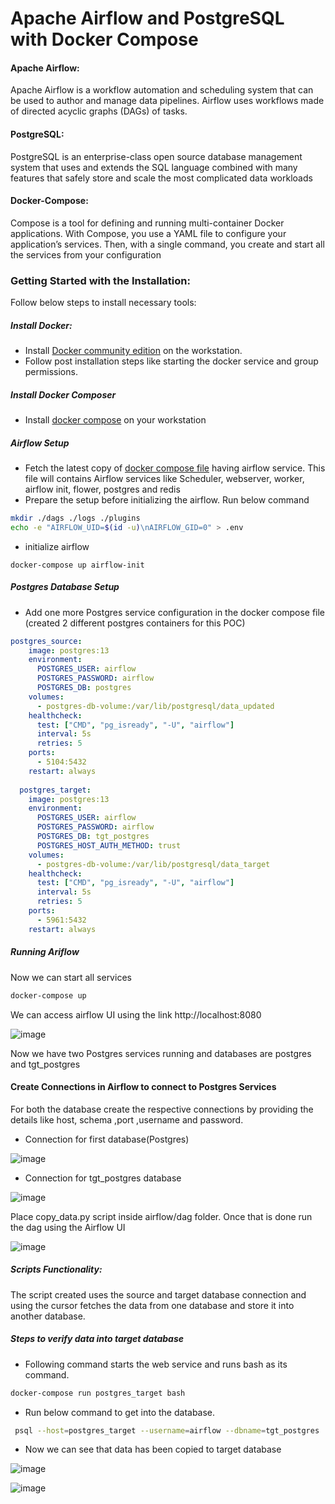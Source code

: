 # Apache Airflow and PostgreSQL with Docker Compose

#### Apache Airflow: 
 Apache Airflow is a workflow automation and scheduling system that can be used to author and manage data pipelines. Airflow uses workflows made of directed acyclic graphs (DAGs) of tasks.

#### PostgreSQL: 
 PostgreSQL is an enterprise-class open source database management system that uses and extends the SQL language combined with many features that safely store and scale the most complicated data workloads
 
#### Docker-Compose:
Compose is a tool for defining and running multi-container Docker applications. With Compose, you use a YAML file to configure your application’s services. Then, with a single command, you create and start all the services from your configuration


### Getting Started with the Installation:

Follow below steps to install necessary tools:

##### Install Docker:
- Install [Docker community edition](https://docs.docker.com/engine/install/ubuntu/ "Docker community edition") on the workstation.
-  Follow post installation steps  like starting the docker service and group permissions.

##### Install Docker Composer
- Install  [docker compose](https://docs.docker.com/compose/install/ "docker compose") on your workstation

##### Airflow Setup
- Fetch the latest copy of [docker compose file](https://airflow.apache.org/docs/apache-airflow/stable/docker-compose.yaml "docker compose file") having airflow service. This file will contains Airflow services like Scheduler, webserver, worker, airflow init, flower, postgres and redis
- Prepare the setup before initializing the airflow. Run below command

```bash
mkdir ./dags ./logs ./plugins
echo -e "AIRFLOW_UID=$(id -u)\nAIRFLOW_GID=0" > .env
```
- initialize airflow 
```shell
docker-compose up airflow-init
```

##### Postgres Database Setup

- Add one more Postgres service configuration in the docker compose file (created 2 different postgres containers for this POC)

```yaml
postgres_source:
    image: postgres:13
    environment:
      POSTGRES_USER: airflow
      POSTGRES_PASSWORD: airflow
      POSTGRES_DB: postgres
    volumes:
      - postgres-db-volume:/var/lib/postgresql/data_updated
    healthcheck:
      test: ["CMD", "pg_isready", "-U", "airflow"]
      interval: 5s
      retries: 5
    ports:
      - 5104:5432
    restart: always
    
  postgres_target:
    image: postgres:13
    environment:
      POSTGRES_USER: airflow
      POSTGRES_PASSWORD: airflow
      POSTGRES_DB: tgt_postgres
      POSTGRES_HOST_AUTH_METHOD: trust
    volumes:
      - postgres-db-volume:/var/lib/postgresql/data_target
    healthcheck:
      test: ["CMD", "pg_isready", "-U", "airflow"]
      interval: 5s
      retries: 5
    ports:
      - 5961:5432
    restart: always  
  ```

##### Running Ariflow
Now we can start all services
```bash
docker-compose up
```
We can access airflow UI using the link http://localhost:8080

![image](https://user-images.githubusercontent.com/78525449/119169595-d3165080-ba7f-11eb-9bae-e6ce109d56a8.png)




Now we have two Postgres services running and databases are postgres and tgt_postgres

#### Create Connections in Airflow to connect to Postgres Services

For both the database create the respective connections by providing the details like host, schema ,port ,username and password. 

- Connection for first database(Postgres)

![image](https://user-images.githubusercontent.com/78525449/119183110-42487080-ba91-11eb-9368-45dba65e5519.png)


- Connection for tgt_postgres database

![image](https://user-images.githubusercontent.com/78525449/119179522-a1f04d00-ba8c-11eb-99e8-47619d016d7f.png)

Place copy_data.py script inside airflow/dag folder.  Once that is done run the dag using the Airflow UI

![image](https://user-images.githubusercontent.com/78525449/119181146-d06f2780-ba8e-11eb-8931-402f70e238a3.png)


##### Scripts Functionality:
The script created uses the source and target database connection and using the cursor fetches the data from one database and store it into another database.


##### Steps to verify data into target database 

- Following command starts the web service and runs bash as its command.

```bash
docker-compose run postgres_target bash

```
-  Run below command to get into the database.

```bash
 psql --host=postgres_target --username=airflow --dbname=tgt_postgres
```

- Now we can see that data has been copied to target database

![image](https://user-images.githubusercontent.com/78525449/119183178-5ab88b00-ba91-11eb-9bab-ec92e30ccf47.png)


![image](https://user-images.githubusercontent.com/78525449/119181036-b6cde000-ba8e-11eb-8961-f35fb1910502.png)











